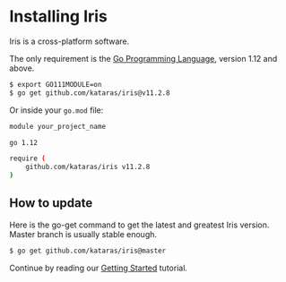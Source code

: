 # Installing Iris

Iris is a cross-platform software.

The only requirement is the [Go Programming Language](https://golang.org/dl/), version 1.12 and above.

```bash
$ export GO111MODULE=on
$ go get github.com/kataras/iris@v11.2.8
```

Or inside your `go.mod` file:

```bash
module your_project_name

go 1.12

require (
    github.com/kataras/iris v11.2.8
)
```

## How to update

Here is the go-get command to get the latest and greatest Iris version. Master branch is usually stable enough.

```bash
$ go get github.com/kataras/iris@master
```

Continue by reading our [Getting Started](getting-started.md) tutorial.
